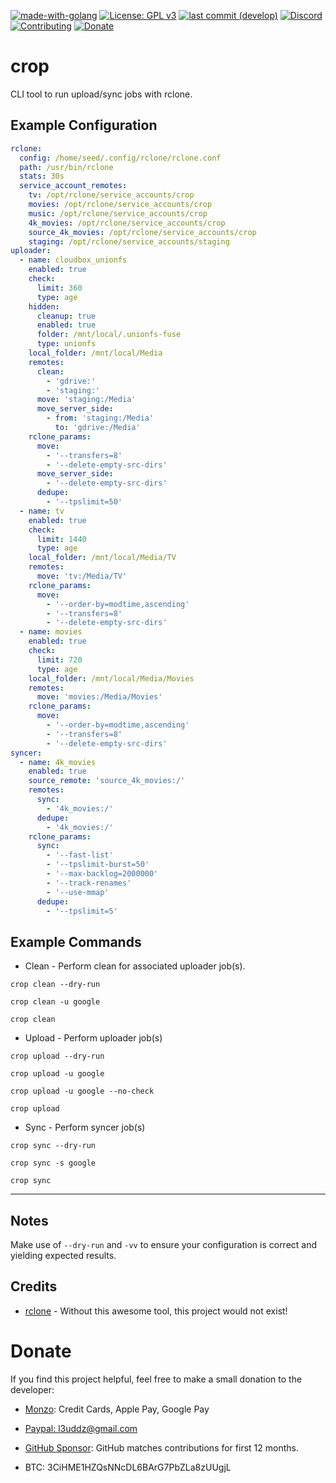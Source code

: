 [![made-with-golang](https://img.shields.io/badge/Made%20with-Golang-blue.svg?style=flat-square)](https://golang.org/)
[![License: GPL v3](https://img.shields.io/badge/License-GPL%203-blue.svg?style=flat-square)](https://github.com/l3uddz/crop/blob/master/LICENSE.md)
[![last commit (develop)](https://img.shields.io/github/last-commit/l3uddz/crop/develop.svg?colorB=177DC1&label=Last%20Commit&style=flat-square)](https://github.com/l3uddz/crop/commits/develop)
[![Discord](https://img.shields.io/discord/381077432285003776.svg?colorB=177DC1&label=Discord&style=flat-square)](https://discord.io/cloudbox)
[![Contributing](https://img.shields.io/badge/Contributing-gray.svg?style=flat-square)](CONTRIBUTING.md)
[![Donate](https://img.shields.io/badge/Donate-gray.svg?style=flat-square)](#donate)

# crop

CLI tool to run upload/sync jobs with rclone.

## Example Configuration

```yaml
rclone:
  config: /home/seed/.config/rclone/rclone.conf
  path: /usr/bin/rclone
  stats: 30s
  service_account_remotes:
    tv: /opt/rclone/service_accounts/crop
    movies: /opt/rclone/service_accounts/crop
    music: /opt/rclone/service_accounts/crop
    4k_movies: /opt/rclone/service_accounts/crop
    source_4k_movies: /opt/rclone/service_accounts/crop
    staging: /opt/rclone/service_accounts/staging
uploader:
  - name: cloudbox_unionfs
    enabled: true
    check:
      limit: 360
      type: age
    hidden:
      cleanup: true
      enabled: true
      folder: /mnt/local/.unionfs-fuse
      type: unionfs
    local_folder: /mnt/local/Media
    remotes:
      clean:
        - 'gdrive:'
        - 'staging:'
      move: 'staging:/Media'
      move_server_side:
        - from: 'staging:/Media'
          to: 'gdrive:/Media'
    rclone_params:
      move:
        - '--transfers=8'
        - '--delete-empty-src-dirs'
      move_server_side:
        - '--delete-empty-src-dirs'
      dedupe:
        - '--tpslimit=50'
  - name: tv
    enabled: true
    check:
      limit: 1440
      type: age
    local_folder: /mnt/local/Media/TV
    remotes:
      move: 'tv:/Media/TV'
    rclone_params:
      move:
        - '--order-by=modtime,ascending'
        - '--transfers=8'
        - '--delete-empty-src-dirs'
  - name: movies
    enabled: true
    check:
      limit: 720
      type: age
    local_folder: /mnt/local/Media/Movies
    remotes:
      move: 'movies:/Media/Movies'
    rclone_params:
      move:
        - '--order-by=modtime,ascending'
        - '--transfers=8'
        - '--delete-empty-src-dirs'
syncer:
  - name: 4k_movies
    enabled: true
    source_remote: 'source_4k_movies:/'
    remotes:
      sync:
        - '4k_movies:/'
      dedupe:
        - '4k_movies:/'
    rclone_params:
      sync:
        - '--fast-list'
        - '--tpslimit-burst=50'
        - '--max-backlog=2000000'
        - '--track-renames'
        - '--use-mmap'
      dedupe:
        - '--tpslimit=5'
```

## Example Commands

- Clean - Perform clean for associated uploader job(s).

`crop clean --dry-run`

`crop clean -u google`

`crop clean`

- Upload - Perform uploader job(s)

`crop upload --dry-run`

`crop upload -u google`

`crop upload -u google --no-check`

`crop upload`

- Sync - Perform syncer job(s)

`crop sync --dry-run`

`crop sync -s google`

`crop sync`

***

## Notes

Make use of `--dry-run` and `-vv` to ensure your configuration is correct and yielding expected results.

## Credits

- [rclone](https://github.com/rclone/rclone) - Without this awesome tool, this project would not exist!

# Donate

If you find this project helpful, feel free to make a small donation to the developer:

  - [Monzo](https://monzo.me/today): Credit Cards, Apple Pay, Google Pay

  - [Paypal: l3uddz@gmail.com](https://www.paypal.me/l3uddz)
  
  - [GitHub Sponsor](https://github.com/sponsors/l3uddz): GitHub matches contributions for first 12 months.

  - BTC: 3CiHME1HZQsNNcDL6BArG7PbZLa8zUUgjL